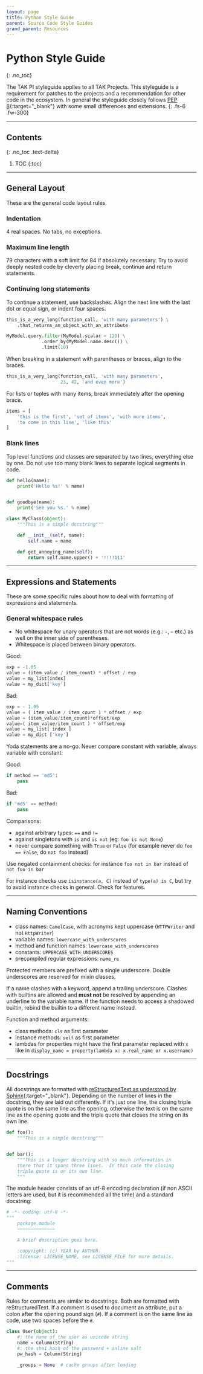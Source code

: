 ```yaml
---
layout: page
title: Python Style Guide
parent: Source Code Style Guides
grand_parent: Resources
---
```


# Python Style Guide
{: .no_toc}

The TAK PI styleguide applies to all TAK Projects. This styleguide is a requirement for patches to the projects and a recommendation for other code in the ecosystem.
In general the styleguide closely follows [PEP 8](https://www.python.org/dev/peps/pep-0008/){:target="_blank"} with some small differences and extensions.
{: .fs-6 .fw-300}

---
## Contents
{: .no_toc .text-delta}

1. TOC
{:toc}
---

## General Layout

These are the general code layout rules.

### Indentation

4 real spaces. No tabs, no exceptions.

### Maximum line length

79 characters with a soft limit for 84 if absolutely necessary. Try to avoid deeply nested code by cleverly placing break, continue and return statements.

### Continuing long statements

To continue a statement, use backslashes. Align the next line with the last dot or equal sign, or indent four spaces.

```python
this_is_a_very_long(function_call, 'with many parameters') \
    .that_returns_an_object_with_an_attribute

MyModel.query.filter(MyModel.scalar > 120) \
             .order_by(MyModel.name.desc()) \
             .limit(10)
```
When breaking in a statement with parentheses or braces, align to the braces.

```python
this_is_a_very_long(function_call, 'with many parameters',
                    23, 42, 'and even more')
```

For lists or tuples with many items, break immediately after the opening brace.

```python
items = [
    'this is the first', 'set of items', 'with more items',
    'to come in this line', 'like this'
]
```

### Blank lines

Top level functions and classes are separated by two lines, everything else by one. Do not use too many blank lines to separate logical segments in code.

```python
def hello(name):
    print('Hello %s!' % name)


def goodbye(name):
    print('See you %s.' % name)
```

```python
class MyClass(object):
    """This is a simple docstring"""

    def __init__(self, name):
        self.name = name

    def get_annoying_name(self):
        return self.name.upper() + '!!!!111'
 ```
 
 ---
 
## Expressions and Statements

These are some specific rules about how to deal with formatting of expressions and statements.

### General whitespace rules

- No whitespace for unary operators that are not words (e.g.: `-`, `~` etc.) as well on the inner side of parentheses.
- Whitespace is placed between binary operators.

Good:

```python
exp = -1.05
value = (item_value / item_count) * offset / exp
value = my_list[index]
value = my_dict['key']
```

Bad:

```python
exp = - 1.05
value = ( item_value / item_count ) * offset / exp
value = (item_value/item_count)*offset/exp
value=( item_value/item_count ) * offset/exp
value = my_list[ index ]
value = my_dict ['key']
```

Yoda statements are a no-go. Never compare constant with variable, always variable with constant:

Good:

```python
if method == 'md5':
    pass
```

Bad:

```python
if 'md5' == method:
    pass

```
Comparisons:

  - against arbitrary types: `==` and `!=`
  - against singletons with `is` and `is not` (eg: `foo is not None`)
  - never compare something with `True` or `False` (for example never do `foo == False`, do `not foo` instead)

Use negated containment checks: for instance `foo not in bar` instead of `not foo in bar`

For instance checks use `isinstance(a, C)` instead of `type(a) is C`, but try to avoid instance checks in general. Check for features.

---
 
## Naming Conventions

- class names: `CamelCase`, with acronyms kept uppercase (`HTTPWriter` and not `HttpWriter`)
- variable names: `lowercase_with_underscores`
- method and function names: `lowercase_with_underscores`
- constants: `UPPERCASE_WITH_UNDERSCORES`
- precompiled regular expressions: `name_re`

Protected members are prefixed with a single underscore. Double underscores are reserved for mixin classes.

If a name clashes with a keyword, append a trailing underscore. Clashes with builtins are allowed and **must not** be resolved by appending an underline to the variable name. If the function needs to access a shadowed builtin, rebind the builtin to a different name instead.

Function and method arguments:

- class methods: `cls` as first parameter
- instance methods: `self` as first parameter
- lambdas for properties might have the first parameter replaced with `x` like in `display_name = property(lambda x: x.real_name or x.username)`

---
 
## Docstrings
 
All docstrings are formatted with [reStructuredText as understood by Sphinx](http://www.sphinx-doc.org/en/stable/rest.html){:target="_blank"}. Depending on the number of lines in the docstring, they are laid out differently. If it's just one line, the closing triple quote is on the same line as the opening, otherwise the text is on the same line as the opening quote and the triple quote that closes the string on its own line.

```python
def foo():
    """This is a simple docstring"""


def bar():
    """This is a longer docstring with so much information in
    there that it spans three lines.  In this case the closing
    triple quote is on its own line.
    """
```
The module header consists of an utf-8 encoding declaration (if non ASCII letters are used, but it is recommended all the time) and a standard docstring:

```python
# -*- coding: utf-8 -*-
"""
    package.module
    ~~~~~~~~~~~~~~

    A brief description goes here.

    :copyright: (c) YEAR by AUTHOR.
    :license: LICENSE_NAME, see LICENSE_FILE for more details.
"""
```
 
 ---
 
## Comments
 
Rules for comments are similar to docstrings. Both are formatted with reStructuredText. If a comment is used to document an attribute, put a colon after the opening pound sign (`#`). If a comment is on the same line as code, use two spaces before the `#`.

```python
class User(object):
    #: the name of the user as unicode string
    name = Column(String)
    #: the sha1 hash of the password + inline salt
    pw_hash = Column(String)

    _groups = None  # cache groups after loading

```
